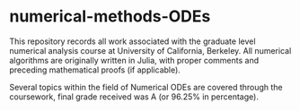 # numerical-methods-ODEs
This repository records all work associated with the graduate level numerical analysis course at University of California, Berkeley. All numerical algorithms are originally written in Julia, with proper comments and preceding mathematical proofs (if applicable).

Several topics within the field of Numerical ODEs are covered through the coursework, final grade received was A (or 96.25\% in percentage).